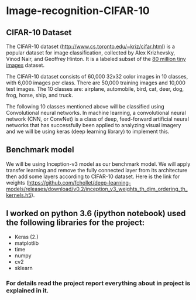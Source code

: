 # Image-recognition-CIFAR-10
## CIFAR-10 Dataset

The CIFAR-10 dataset (http://www.cs.toronto.edu/~kriz/cifar.html) is a popular dataset for image classification, collected by Alex Krizhevsky, Vinod Nair, and Geoffrey Hinton. It is a labeled subset of the [80 million tiny images](http://people.csail.mit.edu/torralba/tinyimages/) dataset.

The CIFAR-10 dataset consists of 60,000 32x32 color images in 10 classes, with 6,000 images per class. There are 50,000 training images and 10,000 test images. The 10 classes are: airplane, automobile, bird, cat, deer, dog, frog, horse, ship, and truck.

The following 10 classes mentioned above will be classified using Convolutional neural networks. In machine learning, a convolutional neural network (CNN, or ConvNet) is a class of deep, feed-forward artificial neural networks that has successfully been applied to analyzing visual imagery and we will be using keras (deep learning library) to implement this.

## Benchmark model
We will be using Inception-v3 model as our benchmark model. We will apply transfer learning and remove the fully connected layer from its architecture then add some layers according to CIFAR-10 dataset. Here is the link for weights (https://github.com/fchollet/deep-learning-models/releases/download/v0.2/inception_v3_weights_th_dim_ordering_th_kernels.h5).  

## I worked on python 3.6 (ipython notebook) used the following libraries for the project:
- Keras (2.)
- matplotlib
- time
- numpy 
- cv2
- sklearn

### For details read the project report everything about in project is explained in it.
